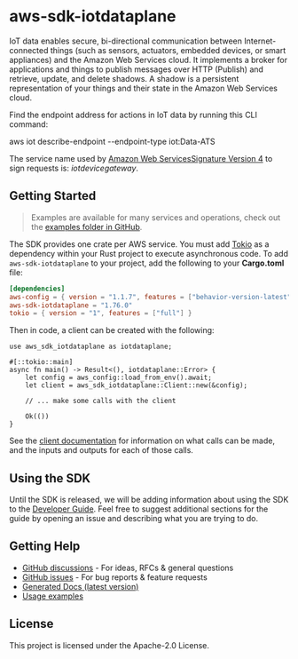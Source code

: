 # aws-sdk-iotdataplane

IoT data enables secure, bi-directional communication between Internet-connected things (such as sensors, actuators, embedded devices, or smart appliances) and the Amazon Web Services cloud. It implements a broker for applications and things to publish messages over HTTP (Publish) and retrieve, update, and delete shadows. A shadow is a persistent representation of your things and their state in the Amazon Web Services cloud.

Find the endpoint address for actions in IoT data by running this CLI command:

aws iot describe-endpoint --endpoint-type iot:Data-ATS

The service name used by [Amazon Web ServicesSignature Version 4](https://docs.aws.amazon.com/general/latest/gr/signature-version-4.html) to sign requests is: _iotdevicegateway_.

## Getting Started

> Examples are available for many services and operations, check out the
> [examples folder in GitHub](https://github.com/awslabs/aws-sdk-rust/tree/main/examples).

The SDK provides one crate per AWS service. You must add [Tokio](https://crates.io/crates/tokio)
as a dependency within your Rust project to execute asynchronous code. To add `aws-sdk-iotdataplane` to
your project, add the following to your **Cargo.toml** file:

```toml
[dependencies]
aws-config = { version = "1.1.7", features = ["behavior-version-latest"] }
aws-sdk-iotdataplane = "1.76.0"
tokio = { version = "1", features = ["full"] }
```

Then in code, a client can be created with the following:

```rust,no_run
use aws_sdk_iotdataplane as iotdataplane;

#[::tokio::main]
async fn main() -> Result<(), iotdataplane::Error> {
    let config = aws_config::load_from_env().await;
    let client = aws_sdk_iotdataplane::Client::new(&config);

    // ... make some calls with the client

    Ok(())
}
```

See the [client documentation](https://docs.rs/aws-sdk-iotdataplane/latest/aws_sdk_iotdataplane/client/struct.Client.html)
for information on what calls can be made, and the inputs and outputs for each of those calls.

## Using the SDK

Until the SDK is released, we will be adding information about using the SDK to the
[Developer Guide](https://docs.aws.amazon.com/sdk-for-rust/latest/dg/welcome.html). Feel free to suggest
additional sections for the guide by opening an issue and describing what you are trying to do.

## Getting Help

* [GitHub discussions](https://github.com/awslabs/aws-sdk-rust/discussions) - For ideas, RFCs & general questions
* [GitHub issues](https://github.com/awslabs/aws-sdk-rust/issues/new/choose) - For bug reports & feature requests
* [Generated Docs (latest version)](https://awslabs.github.io/aws-sdk-rust/)
* [Usage examples](https://github.com/awslabs/aws-sdk-rust/tree/main/examples)

## License

This project is licensed under the Apache-2.0 License.

